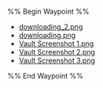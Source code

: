 %% Begin Waypoint %%
- [downloading_2.png](./downloading_2.png)
- [downloading.png](./downloading.png)
- [Vault Screenshot 1.png](./Vault%20Screenshot%201.png)
- [Vault Screenshot 2.png](./Vault%20Screenshot%202.png)
- [Vault Screenshot 3.png](./Vault%20Screenshot%203.png)

%% End Waypoint %%